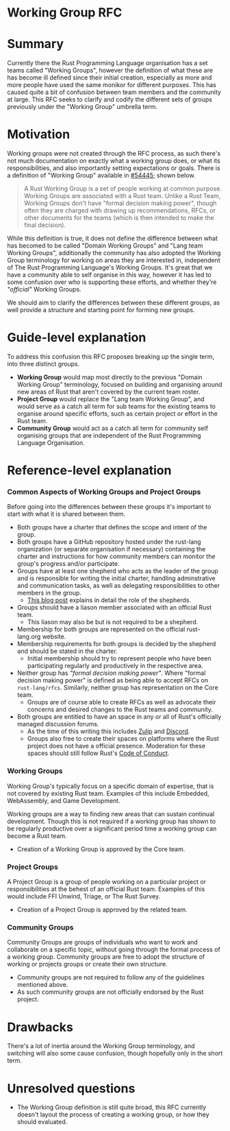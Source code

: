 # Working Group RFC

# Summary

[summary]: #summary

Currently there the Rust Programming Language organisation has a set teams called "Working Groups", however the definition of what these are has become ill defined since their initial creation, especially as more and more people have used the same monikor for different purposes. This has caused quite a bit of confusion between team members and the community at large. This RFC seeks to clarify and codify the different sets of groups previously under the "Working Group" umbrella term.

# Motivation

[motivation]: #motivation

Working groups were not created through the RFC process, as such there's not much documentation on exactly what a working group does, or what its responsibilities, and also importantly setting expectations or goals. There is a definition of "Working Group" available in [#54445]; shown below.

> A Rust Working Group is a set of people working at common purpose. Working Groups are associated with a Rust team. Unlike a Rust Team, Working Groups don't have "formal decision making power", though often they are charged with drawing up recommendations, RFCs, or other documents for the teams (which is then intended to make the final decision).

While this definition is true, it does not define the difference between what has becomed to be called "Domain Working Groups" and "Lang team Working Groups", additionally the community has also adopted the Working Group terminology for working on areas they are interested in, independent of The Rust Programming Language's Working Groups. It's great that we have a community able to self organise in this way, however it has led to some confusion over who is supporting these efforts, and whether they're _"official"_ Working Groups.

We should aim to clarify the differences between these different groups, as well provide a structure and starting point for forming new groups.

[#54445]: https://github.com/rust-lang/rust/issues/54445

# Guide-level explanation

[guide-level-explanation]: #guide-level-explanation

To address this confusion this RFC proposes breaking up the single term, into three distinct groups.

- **Working Group** would map most directly to the previous "Domain Working Group" terminology, focused on building and organising around new areas of Rust that aren't covered by the current team roster.
- **Project Group** would replace the "Lang team Working Group", and would serve as a catch all term for sub teams for the existing teams to organise around specific efforts, such as certain project or effort in the Rust team.
- **Community Group** would act as a catch all term for community self organising groups that are independent of the Rust Programming Language Organisation.

# Reference-level explanation

[reference-level-explanation]: #reference-level-explanation

### Common Aspects of Working Groups and Project Groups

Before going into the differences between these groups it's important to start with what it is shared between them.

- Both groups have a charter that defines the scope and intent of the group.
- Both groups have a GitHub repository hosted under the rust-lang organization (or separate organisation if necessary) containing the charter and instructions for how community members can monitor the group's progress and/or participate.
- Groups have at least one shepherd who acts as the leader of the group and is responsible for writing the initial charter, handling adminstrative and communication tasks, as well as delegating responsibilities to other members in the group.
  - [This blog post][shep-post] explains in detail the role of the shepherds.
- Groups should have a liason member associated with an official Rust team.
  - This liason may also be but is not required to be a shepherd.
- Membership for both groups are represented on the official rust-lang.org website.
- Membership requirements for both groups is decided by the shepherd and should be stated in the charter.
  - Initial membership should try to represent people who have been participating regularly and productively in the respective area.
- Neither group has _"formal decision making power"_. Where "formal decision making power" is defined as being able to accept RFCs on `rust-lang/rfcs`. Similarly, neither group has representation on the Core team.
  - Groups are of course able to create RFCs as well as advocate their concerns and desired changes to the Rust teams and community.
- Both groups are entitled to have an space in any or all of Rust's officially managed discussion forums.
  - As the time of this writing this includes [Zulip] and [Discord].
  - Groups also free to create their spaces on platforms where the Rust project does not have a official presence. Moderation for these spaces should still follow Rust's [Code of Conduct].

[zulip]: https://rust-lang.zulipchat.com
[discord]: https://discord.gg/rust-lang
[code of conduct]: https://www.rust-lang.org/policies/code-of-conduct
[shep-post]: http://smallcultfollowing.com/babysteps/blog/2019/09/11/aic-shepherds-3-0/

### Working Groups

Working Group's typically focus on a specific domain of expertise, that is not covered by existing Rust team. Examples of this include Embedded, WebAssembly, and Game Development.

Working groups are a way to finding new areas that can sustain continual development. Though this is not required if a working group has shown to be regularly productive over a significant period time a working group can become a Rust team.

- Creation of a Working Group is approved by the Core team.

### Project Groups

A Project Group is a group of people working on a particular project or responsibilities at the behest of an official Rust team. Examples of this would include FFI Unwind, Triage, or The Rust Survey.

- Creation of a Project Group is approved by the related team.

### Community Groups

Community Groups are groups of individuals who want to work and collaborate on a specific topic, without going through the formal process of a working group. Community groups are free to adopt the structure of working or projects groups or create their own structure.

- Community groups are not required to follow any of the guidelines mentioned above.
- As such community groups are not officially endorsed by the Rust project.

# Drawbacks

[drawbacks]: #drawbacks

There's a lot of inertia around the Working Group terminology, and switching will also some cause confusion, though hopefully only in the short term.

# Unresolved questions

[unresolved-questions]: #unresolved-questions

- The Working Group definition is still quite broad, this RFC currently doesn't layout the process of creating a working group, or how they should evaluated.
